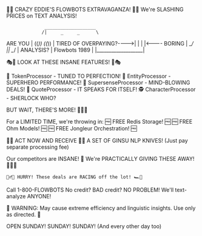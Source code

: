 🌟🚗 CRAZY EDDIE'S FLOWBOTS EXTRAVAGANZA! 🚗🌟
        We're SLASHING PRICES on TEXT ANALYSIS!

                  ___________________
                 /|     _     _      \
   ARE YOU       |    ((_))  ((_))    |  TIRED OF
 OVERPAYING?---->|      |      |      |<---- BORING
                 |  \__/  ||  \__/    |     ANALYSIS?
                 |   Flowbots 1989    |
                 |___________________|

🎭👥 LOOK AT THESE INSANE FEATURES! 👥🎭

 🔧 TokenProcessor - TUNED TO PERFECTION!
 🦸 EntityProcessor - SUPERHERO PERFORMANCE!
 🧠 SupersenseProcessor - MIND-BLOWING DEALS!
 💬 QuoteProcessor - IT SPEAKS FOR ITSELF!
 🕵️ CharacterProcessor - SHERLOCK WHO?

BUT WAIT, THERE'S MORE! 📢📢📢

For a LIMITED TIME, we're throwing in:
   🆓 FREE Redis Storage! 🆓
   🆓 FREE Ohm Models! 🆓
   🆓 FREE Jongleur Orchestration! 🆓

🚨🚨 ACT NOW AND RECEIVE 🚨🚨
    A SET OF GINSU NLP KNIVES!
 (Just pay separate processing fee)

Our competitors are INSANE! 🤪
We're PRACTICALLY GIVING THESE AWAY! 💸💸💸

    🏃‍♂️💨 HURRY! These deals are RACING off the lot! 🏎️💨

 Call 1-800-FLOWBOTS
 No credit? BAD credit?
 NO PROBLEM! We'll text-analyze ANYONE!

🚫 WARNING: May cause extreme efficiency and linguistic insights.
            Use only as directed. 🚫

  OPEN SUNDAY! SUNDAY! SUNDAY! (And every other day too)
